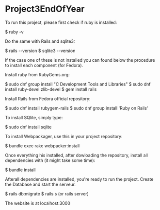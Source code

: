 # Project3EndOfYear

To run this project, please first check if ruby is installed:

$ ruby -v

Do the same with Rails and sqlite3:

$ rails --version
$ sqlite3 --version

If the case one of these is not installed you can found below the procedure to install each component (for Fedora).

Install ruby from RubyGems.org:

$ sudo dnf group install "C Development Tools and Libraries"
$ sudo dnf install ruby-devel zlib-devel
$ gem install rails

Install Rails from Fedora official repository:

$ sudo dnf install rubygem-rails
$ sudo dnf group install 'Ruby on Rails'

To install SQlite, simply type:

$ sudo dnf install sqlite

To install Webpackager, use this in your project repository:

$ bundle exec rake webpacker:install

Once everything his installed, after dowloading the repository, install all dependencies with (it might take some time):

$ bundle install

Afterall dependencies are installed, you're ready to run the project.
Create the Database and start the serveur.

$ rails db:migrate
$ rails s (or rails server)

The website is at localhost:3000